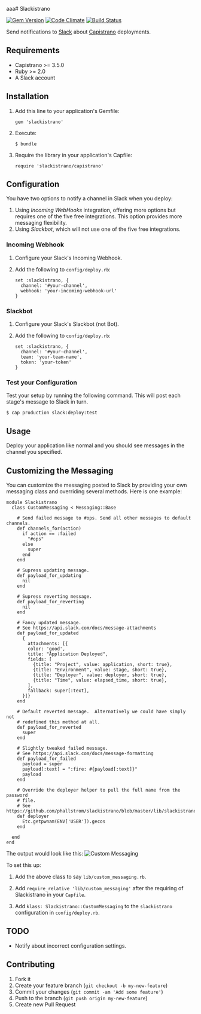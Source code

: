 aaa# Slackistrano

[![Gem Version](https://badge.fury.io/rb/slackistrano.png)](http://badge.fury.io/rb/slackistrano)
[![Code Climate](https://codeclimate.com/github/phallstrom/slackistrano.png)](https://codeclimate.com/github/phallstrom/slackistrano)
[![Build Status](https://travis-ci.org/phallstrom/slackistrano.png?branch=master)](https://travis-ci.org/phallstrom/slackistrano)

Send notifications to [Slack](https://slack.com) about [Capistrano](http://www.capistranorb.com) deployments.

## Requirements

- Capistrano >= 3.5.0
- Ruby >= 2.0
- A Slack account

## Installation

1. Add this line to your application's Gemfile:

   ```
   gem 'slackistrano'
   ```

2. Execute:

   ```
   $ bundle
   ```

3. Require the library in your application's Capfile:

   ```
   require 'slackistrano/capistrano'
   ```

## Configuration

You have two options to notify a channel in Slack when you deploy:

1. Using *Incoming WebHooks* integration, offering more options but requires
   one of the five free integrations. This option provides more messaging
   flexibility.
2. Using *Slackbot*, which will not use one of the five free integrations.

### Incoming Webhook

1. Configure your Slack's Incoming Webhook.
2. Add the following to `config/deploy.rb`:

   ```
   set :slackistrano, {
     channel: '#your-channel',
     webhook: 'your-incoming-webhook-url'
   }
   ```

### Slackbot

1. Configure your Slack's Slackbot (not Bot).
2. Add the following to `config/deploy.rb`:

   ```
   set :slackistrano, {
     channel: '#your-channel',
     team: 'your-team-name',
     token: 'your-token'
   }
   ```

### Test your Configuration

Test your setup by running the following command. This will post each stage's
message to Slack in turn.

```
$ cap production slack:deploy:test
```

## Usage

Deploy your application like normal and you should see messages in the channel
you specified.

## Customizing the Messaging

You can customize the messaging posted to Slack by providing your own messaging
class and overriding several methods. Here is one example:

```
module Slackistrano
  class CustomMessaging < Messaging::Base

    # Send failed message to #ops. Send all other messages to default channels.
    def channels_for(action)
      if action == :failed
        "#ops"
      else
        super
      end
    end

    # Supress updating message.
    def payload_for_updating
      nil
    end

    # Supress reverting message.
    def payload_for_reverting
      nil
    end

    # Fancy updated message.
    # See https://api.slack.com/docs/message-attachments
    def payload_for_updated
      {
        attachments: [{
        color: 'good',
        title: "Application Deployed",
        fields: [
          {title: "Project", value: application, short: true},
          {title: "Environment", value: stage, short: true},
          {title: "Deployer", value: deployer, short: true},
          {title: "Time", value: elapsed_time, short: true},
        ],
        fallback: super[:text],
      }]}
    end

    # Default reverted message.  Alternatively we could have simply not
    # redefined this method at all.
    def payload_for_reverted
      super
    end

    # Slightly tweaked failed message.
    # See https://api.slack.com/docs/message-formatting
    def payload_for_failed
      payload = super
      payload[:text] = ":fire: #{payload[:text]}"
      payload
    end

    # Override the deployer helper to pull the full name from the password
    # file.
    # See https://github.com/phallstrom/slackistrano/blob/master/lib/slackistrano/messaging/helpers.rb
    def deployer
      Etc.getpwnam(ENV['USER']).gecos
    end

  end
end
```

The output would look like this:
![Custom Messaging](https://raw.githubusercontent.com/phallstrom/slackistrano/overhaul/images/custom_messaging.png)

To set this up:

1. Add the above class to say `lib/custom_messaging.rb`.

2. Add `require_relative 'lib/custom_messaging'` after the requiring of Slackistrano in your `Capfile`.

3. Add `klass: Slackistrano::CustomMessaging` to the `slackistrano` configuration in `config/deploy.rb`.  

## TODO

- Notify about incorrect configuration settings.

## Contributing

1. Fork it
2. Create your feature branch (`git checkout -b my-new-feature`)
3. Commit your changes (`git commit -am 'Add some feature'`)
4. Push to the branch (`git push origin my-new-feature`)
5. Create new Pull Request
